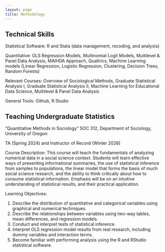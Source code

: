 ```yaml
---
layout: page
title: Methodology
---
```


**Technical Skills**
-
Statistical Software: R and Stata (data management, recoding, and analysis)

Quantitative: OLS Regression Models, Multinomial Logit Models, Multilevel & Panel Data Analysis, MAIHDA Approach, Qualtrics, Machine Learning models (Linear Regression, Logistic Regression, Clustering, Decision Trees, Random Forests) 

Relevant Courses: Overview of Sociological Methods, Graduate Statistical Analysis I, Graduate Statistical Analysis II, Machine Learning for Educational Data Science, Multilevel & Panel Data Analysis

General Tools: Github, R Studio

**Teaching Undergraduate Statistics**
-
“Quantitative Methods in Sociology” 
SOC 312, Department of Sociology, University of Oregon 

TA (Spring 2024) and Instructor of Record (Winter 2026)

Course Description: This course will teach the fundamentals of analyzing numerical data in a social science context. Students will learn
effective ways of presenting informational summaries, the use of statistical inference from samples to populations,
the linear model that forms the basis of much social science research, and the ability to think critically about how to
consume statistical information. Emphasis will be on an intuitive understanding of statistical results, and their
practical application.

Learning Objectives:

1. Describe the distribution of quantitative and categorical variables using graphical and numerical
techniques.
2. Describe the relationships between variables using two-way tables, mean differences, and regression
models.
3. Conduct and interpret tests of statistical inference.
4. Interpret OLS regression model results from real research, including dummy variables and
interaction terms.
5. Become familiar with performing analysis using the R and RStudio statistical software.
